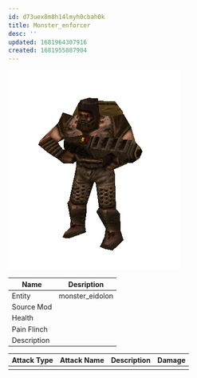 ```yaml
---
id: d73uex8m8h14lmyh0cbah0k
title: Monster_enforcer
desc: ''
updated: 1681964307916
created: 1681955887904
---
```

![Monster Picture](assets/img/enforcer.png)

|Name  |Desription|
|------|-------------|
|Entity|monster_eidolon|
|Source Mod||
|Health||
|Pain Flinch||
|Description||

|Attack Type|Attack Name|Description|Damage|
|-----------|-----------|-----------|------|
||||